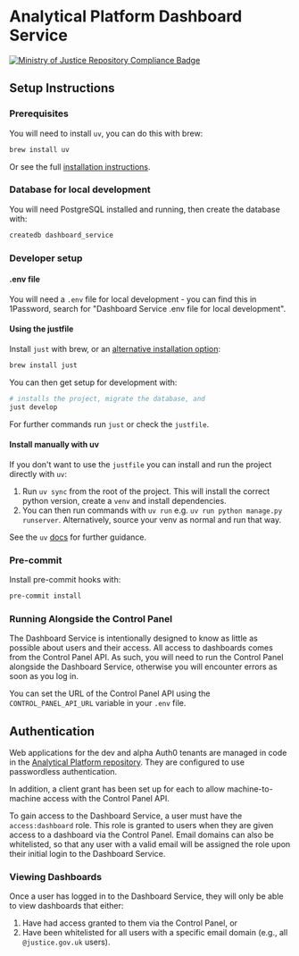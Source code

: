 # Analytical Platform Dashboard Service

[![Ministry of Justice Repository Compliance Badge](https://github-community.service.justice.gov.uk/repository-standards/api/analytical-platform-dashboard-service/badge)](https://github-community.service.justice.gov.uk/repository-standards/analytical-platform-dashboard-service)

## Setup Instructions

### Prerequisites

You will need to install `uv`, you can do this with brew:

```sh
brew install uv
```

Or see the full [installation instructions](https://docs.astral.sh/uv/getting-started/installation/).

### Database for local development

You will need PostgreSQL installed and running, then create the database with:

```sh
createdb dashboard_service
```

### Developer setup

#### .env file

You will need a `.env` file for local development - you can find this in 1Password, search for "Dashboard Service .env file for local development".

#### Using the justfile

Install `just` with brew, or an [alternative installation option](https://github.com/casey/just?tab=readme-ov-file#installation):

```sh
brew install just
```

You can then get setup for development with:

```sh
# installs the project, migrate the database, and
just develop
```

For further commands run `just` or check the `justfile`.

#### Install manually with uv

If you don't want to use the `justfile` you can install and run the project directly with `uv`:

1. Run `uv sync` from the root of the project. This will install the correct python version, create a `venv` and install dependencies.
1. You can then run commands with `uv run` e.g. `uv run python manage.py runserver`. Alternatively, source your venv as normal and run that way.

See the `uv` [docs](https://docs.astral.sh/uv/getting-started/) for further guidance.

### Pre-commit

Install pre-commit hooks with:

```sh
pre-commit install
```

### Running Alongside the Control Panel

The Dashboard Service is intentionally designed to know as little as possible about users and their access. All access to dashboards comes from the Control Panel API. As such, you will need to run the Control Panel alongside the Dashboard Service, otherwise you will encounter errors as soon as you log in.

You can set the URL of the Control Panel API using the `CONTROL_PANEL_API_URL` variable in your `.env` file.

## Authentication

Web applications for the dev and alpha Auth0 tenants are managed in code in the [Analytical Platform repository](https://github.com/ministryofjustice/analytical-platform/tree/main/terraform/auth0). They are configured to use passwordless authentication.

In addition, a client grant has been set up for each to allow machine-to-machine access with the Control Panel API.

To gain access to the Dashboard Service, a user must have the `access:dashboard` role. This role is granted to users when they are given access to a dashboard via the Control Panel. Email domains can also be whitelisted, so that any user with a valid email will be assigned the role upon their initial login to the Dashboard Service.

### Viewing Dashboards

Once a user has logged in to the Dashboard Service, they will only be able to view dashboards that either:

1. Have had access granted to them via the Control Panel, or
1. Have been whitelisted for all users with a specific email domain (e.g., all `@justice.gov.uk` users).
